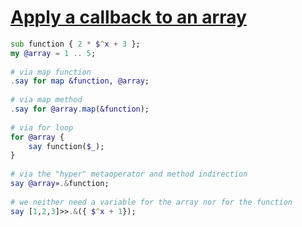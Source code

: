 [1]: https://rosettacode.org/wiki/Apply_a_callback_to_an_array

# [Apply a callback to an array][1]

```raku
sub function { 2 * $^x + 3 };
my @array = 1 .. 5;
 
# via map function
.say for map &function, @array;
 
# via map method
.say for @array.map(&function);
 
# via for loop
for @array {
    say function($_);
}
 
# via the "hyper" metaoperator and method indirection
say @array».&function;
 
# we neither need a variable for the array nor for the function
say [1,2,3]>>.&({ $^x + 1});
 
```